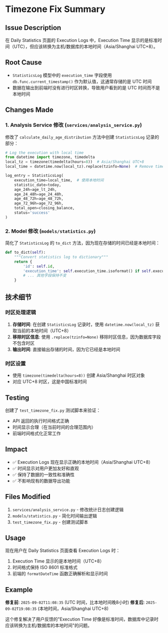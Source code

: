 # Timezone Fix Summary

## Issue Description
在 Daily Statistics 页面的 Execution Logs 中，Execution Time 显示的是标准时间（UTC），但应该转换为主机/数据库的本地时间（Asia/Shanghai UTC+8）。

## Root Cause
- `StatisticsLog` 模型中的 `execution_time` 字段使用 `db.func.current_timestamp()` 作为默认值，这通常存储的是 UTC 时间
- 数据在输出到前端时没有进行时区转换，导致用户看到的是 UTC 时间而不是本地时间

## Changes Made

### 1. Analysis Service 修改 (`services/analysis_service.py`)
修改了 `calculate_daily_age_distribution` 方法中创建 `StatisticsLog` 记录的部分：

```python
# Log the execution with local time
from datetime import timezone, timedelta
local_tz = timezone(timedelta(hours=8))  # Asia/Shanghai UTC+8
local_time = datetime.now(local_tz).replace(tzinfo=None)  # Remove timezone info for storage

log_entry = StatisticsLog(
    execution_time=local_time,  # 使用本地时间
    statistic_date=today,
    age_24h=age_lt_24h,
    age_24_48h=age_24_48h,
    age_48_72h=age_48_72h,
    age_72_96h=age_72_96h,
    total_open=closing_balance,
    status='success'
)
```

### 2. Model 修改 (`models/statistics.py`)
简化了 `StatisticsLog` 的 `to_dict` 方法，因为现在存储的时间已经是本地时间：

```python
def to_dict(self):
    """Convert statistics log to dictionary"""
    return {
        'id': self.id,
        'execution_time': self.execution_time.isoformat() if self.execution_time else None,
        # ... 其他字段保持不变
    }
```

## 技术细节

### 时区处理逻辑
1. **存储时间**: 在创建 `StatisticsLog` 记录时，使用 `datetime.now(local_tz)` 获取当前的本地时间（UTC+8）
2. **移除时区信息**: 使用 `.replace(tzinfo=None)` 移除时区信息，因为数据库字段不包含时区
3. **输出时间**: 直接输出存储的时间，因为它已经是本地时间

### 时区设置
- 使用 `timezone(timedelta(hours=8))` 创建 Asia/Shanghai 时区对象
- 对应 UTC+8 时区，这是中国标准时间

## Testing
创建了 `test_timezone_fix.py` 测试脚本来验证：
- API 返回的执行时间格式正确
- 时间显示合理（在当前时间的合理范围内）
- 前端时间格式化正常工作

## Impact
- ✅ Execution Logs 现在显示正确的本地时间（Asia/Shanghai UTC+8）
- ✅ 时间显示对用户更加友好和直观
- ✅ 保持了数据的一致性和准确性
- ✅ 不影响现有的数据导出功能

## Files Modified
1. `services/analysis_service.py` - 修改统计日志创建逻辑
2. `models/statistics.py` - 简化时间输出逻辑
3. `test_timezone_fix.py` - 创建测试脚本

## Usage
现在用户在 Daily Statistics 页面查看 Execution Logs 时：
1. Execution Time 显示的是本地时间（UTC+8）
2. 时间格式保持 ISO 8601 标准格式
3. 前端的 `formatDateTime` 函数正确解析和显示时间

## Example
**修复前**: `2025-09-02T11:08:35` (UTC 时间，比本地时间晚8小时)
**修复后**: `2025-09-02T19:08:35` (本地时间，Asia/Shanghai UTC+8)

这个修复解决了用户反馈的"Execution Time 好像是标准时间，数据库中记录时应该转换为主机/数据库的本地时间"的问题。
